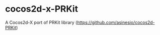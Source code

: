 cocos2d-x-PRKit
===============

A Cocos2d-X port of PRKit library (https://github.com/asinesio/cocos2d-PRKit)